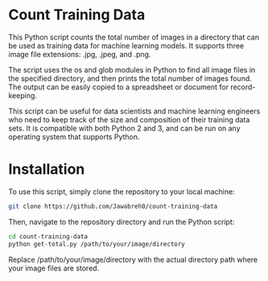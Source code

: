 # Count Training Data
This Python script counts the total number of images in a directory that can be used as training data for machine learning models. It supports three image file extensions: .jpg, .jpeg, and .png.

The script uses the os and glob modules in Python to find all image files in the specified directory, and then prints the total number of images found. The output can be easily copied to a spreadsheet or document for record-keeping.

This script can be useful for data scientists and machine learning engineers who need to keep track of the size and composition of their training data sets. It is compatible with both Python 2 and 3, and can be run on any operating system that supports Python.

# Installation

To use this script, simply clone the repository to your local machine:

```bash
git clone https://github.com/Jawabreh0/count-training-data
```

Then, navigate to the repository directory and run the Python script:
```bash
cd count-training-data
python get-total.py /path/to/your/image/directory
```

Replace /path/to/your/image/directory with the actual directory path where your image files are stored.

